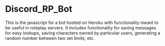 # Discord_RP_Bot

This is the javascript for a bot hosted on Heroku with functionality meant to be useful in roleplay servers. It includes functionality for saving messages for easy lookups, saving characters owned by particular users, generating a random number between two set limits, etc. 

